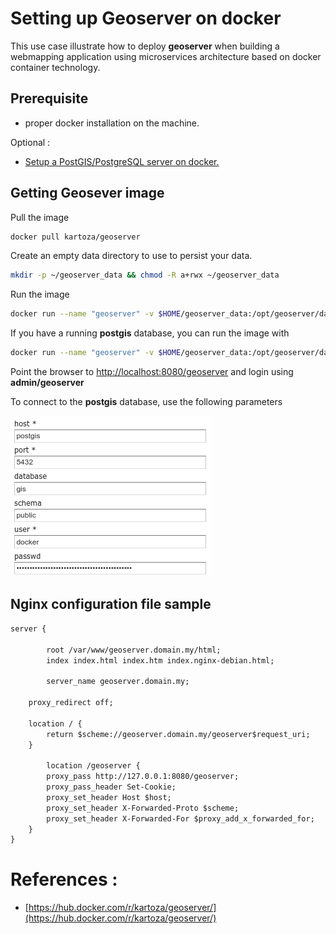 # Setting up Geoserver on docker

This use case illustrate how to deploy **geoserver** when building a webmapping application using microservices architecture based on docker container technology.

## Prerequisite 

- proper docker installation on the machine.

Optional :

- [Setup a PostGIS/PostgreSQL server on docker.](./postgis-on-docker.md) 

## Getting Geosever image

Pull the image
```bash 
docker pull kartoza/geoserver
```

Create an empty data directory to use to persist your data.
```bash
mkdir -p ~/geoserver_data && chmod -R a+rwx ~/geoserver_data
```

Run the image
```bash
docker run --name "geoserver" -v $HOME/geoserver_data:/opt/geoserver/data_dir/mydata -p 8080:8080 -d -t kartoza/geoserver
```

If you have a running **postgis** database, you can run the image with 
```bash
docker run --name "geoserver" -v $HOME/geoserver_data:/opt/geoserver/data_dir/mydata --link postgis:postgis -p 8080:8080 -d -t kartoza/geoserver
```

Point the browser to [http://localhost:8080/geoserver](http://localhost:8080/geoserver) and login using **admin/geoserver**

To connect to the **postgis** database, use the following parameters

![](./images/connect-geoserver-to-postgis.png)

## Nginx configuration file sample

```apache
server {

        root /var/www/geoserver.domain.my/html;
        index index.html index.htm index.nginx-debian.html;

        server_name geoserver.domain.my;
	
	proxy_redirect off;

	location / {
		return $scheme://geoserver.domain.my/geoserver$request_uri;
	}

        location /geoserver {
	    proxy_pass http://127.0.0.1:8080/geoserver;
	    proxy_pass_header Set-Cookie;
	    proxy_set_header Host $host;
	    proxy_set_header X-Forwarded-Proto $scheme;
	    proxy_set_header X-Forwarded-For $proxy_add_x_forwarded_for;
	}
}

```

# References : 

- [https://hub.docker.com/r/kartoza/geoserver/](https://hub.docker.com/r/kartoza/geoserver/)

